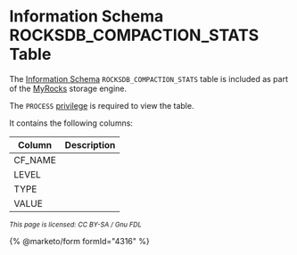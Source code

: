 # Information Schema ROCKSDB\_COMPACTION\_STATS Table

The [Information Schema](../../) `ROCKSDB_COMPACTION_STATS` table is included as part of the [MyRocks](../../../../../server-usage/storage-engines/myrocks/) storage engine.

The `PROCESS` [privilege](../../../../sql-statements/account-management-sql-statements/grant.md) is required to view the table.

It contains the following columns:

| Column   | Description |
| -------- | ----------- |
| CF\_NAME |             |
| LEVEL    |             |
| TYPE     |             |
| VALUE    |             |

<sub>_This page is licensed: CC BY-SA / Gnu FDL_</sub>

{% @marketo/form formId="4316" %}
